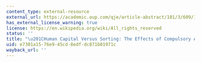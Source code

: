 ```yaml
---
content_type: external-resource
external_url: https://academic.oup.com/qje/article-abstract/101/3/609/1899676
has_external_license_warning: true
license: https://en.wikipedia.org/wiki/All_rights_reserved
status: ''
title: "\u201CHuman Capital Versus Sorting: The Effects of Compulsory Attendance Laws.\u201D"
uid: e7301a15-76e9-45cd-8edf-dc871b01971c
wayback_url: ''
---
```

